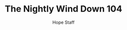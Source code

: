 ---
image: /assets/img/nwd/104_nwd_1corinthians_2_9_b_erv.png
title: The Nightly Wind Down 104
categories:
  - The Nightly Wind Down
author: Hope Staff
notes: The Nightly Wind Down 104
embed: >-
  EMBED_GOES_HERE
transcript: >-
  SOME LINES OF TEXT START HERE
---